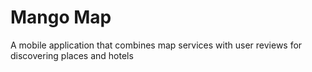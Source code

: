 # Mango Map

 A mobile application that combines map services with user reviews for discovering places and hotels

